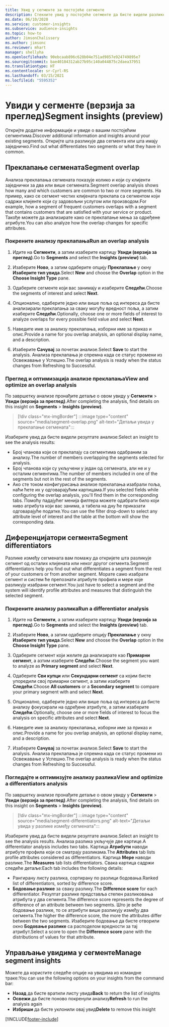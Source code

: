 ```yaml
---
title: Увид у сегменте за постојеће сегменте
description: Стекните увид у постојеће сегменте да бисте видели разлике и заједничке карактеристике.
ms.date: 06/10/2020
ms.service: customer-insights
ms.subservice: audience-insights
ms.topic: how-to
author: JimsonChalissery
ms.author: jimsonc
ms.reviewer: mhart
manager: shellyha
ms.openlocfilehash: 90ebcaab896c628b04e751ad9857e924749895e7
ms.sourcegitcommit: bae40184312ab27b95c140a044875c2daea37951
ms.translationtype: HT
ms.contentlocale: sr-Cyrl-RS
ms.lasthandoff: 03/15/2021
ms.locfileid: "5595352"
---
```

# <a name="segment-insights-preview"></a><span data-ttu-id="132a9-103">Увиди у сегменте (верзија за преглед)</span><span class="sxs-lookup"><span data-stu-id="132a9-103">Segment insights (preview)</span></span>

<span data-ttu-id="132a9-104">Откријте додатне информације и увиде о вашим постојећим сегментима.</span><span class="sxs-lookup"><span data-stu-id="132a9-104">Discover additional information and insights around your existing segments.</span></span> <span data-ttu-id="132a9-105">Откријте шта разликује два сегмента или шта имају заједничко.</span><span class="sxs-lookup"><span data-stu-id="132a9-105">Find out what differentiates two segments or what they have in common.</span></span>

## <a name="segment-overlap"></a><span data-ttu-id="132a9-106">Преклапање сегмената</span><span class="sxs-lookup"><span data-stu-id="132a9-106">Segment overlap</span></span>

<span data-ttu-id="132a9-107">Анализа преклапања сегмената показује колико и који су клијенти заједнички за два или више сегмената.</span><span class="sxs-lookup"><span data-stu-id="132a9-107">Segment overlap analysis shows how many and which customers are common to two or more segments.</span></span> <span data-ttu-id="132a9-108">На пример, како се сегмент честих клијената преклапа са сегментом који садржи клијенте који су задовољни услугом или производом.</span><span class="sxs-lookup"><span data-stu-id="132a9-108">For example, how a segment of frequent customers overlaps with a segment that contains customers that are satisfied with your service or product.</span></span>
<span data-ttu-id="132a9-109">Такође можете да анализирате како се преклапање мења за одређене атрибуте.</span><span class="sxs-lookup"><span data-stu-id="132a9-109">You can also analyze how the overlap changes for specific attributes.</span></span>

### <a name="run-an-overlap-analysis"></a><span data-ttu-id="132a9-110">Покрените анализу преклапања</span><span class="sxs-lookup"><span data-stu-id="132a9-110">Run an overlap analysis</span></span>

1. <span data-ttu-id="132a9-111">Идите на **Сегменти**, а затим изаберите картицу **Увиди (верзија за преглед)**.</span><span class="sxs-lookup"><span data-stu-id="132a9-111">Go to **Segments** and select the **Insights (preview)** tab.</span></span>

1. <span data-ttu-id="132a9-112">Изаберите **Ново**, а затим одаберите опцију **Преклапање** у окну **Изаберите тип увида**.</span><span class="sxs-lookup"><span data-stu-id="132a9-112">Select **New** and choose the **Overlap** option in the **Choose Insight Type** pane.</span></span>

1. <span data-ttu-id="132a9-113">Одаберите сегменте који вас занимају и изаберите **Следећи**.</span><span class="sxs-lookup"><span data-stu-id="132a9-113">Choose the segments of interest and select **Next**.</span></span>

1. <span data-ttu-id="132a9-114">Опционално, одаберите једно или више поља од интереса да бисте анализирали преклапања за сваку могућу вредност поља, а затим изаберите **Следећи**.</span><span class="sxs-lookup"><span data-stu-id="132a9-114">Optionally, choose one or more fields of interest to analyze overlaps for every possible field value and select **Next**.</span></span>

1. <span data-ttu-id="132a9-115">Наведите име за анализу преклапања, изборни име за приказ и опис.</span><span class="sxs-lookup"><span data-stu-id="132a9-115">Provide a name for you overlap analysis, an optional display name, and a description.</span></span>

1. <span data-ttu-id="132a9-116">Изаберите **Сачувај** за почетак анализе.</span><span class="sxs-lookup"><span data-stu-id="132a9-116">Select **Save** to start the analysis.</span></span> <span data-ttu-id="132a9-117">Анализа преклапања је спремна када се статус промени из Освежавање у Успешно.</span><span class="sxs-lookup"><span data-stu-id="132a9-117">The overlap analysis is ready when the status changes from Refreshing to Successful.</span></span>

### <a name="view-and-optimize-an-overlap-analysis"></a><span data-ttu-id="132a9-118">Преглед и оптимизација анализе преклапања</span><span class="sxs-lookup"><span data-stu-id="132a9-118">View and optimize an overlap analysis</span></span>

<span data-ttu-id="132a9-119">По завршетку анализе пронађите детаље о овом увиду у **Сегменти** > **Увиди (верзија за преглед)**.</span><span class="sxs-lookup"><span data-stu-id="132a9-119">After completing the analysis, find details on this insight on **Segments** > **Insights (preview)**.</span></span>

> [!div class="mx-imgBorder"]
> :::image type="content" source="media/segment-overlap.png" alt-text="Детаљи увида у преклапање сегмената":::

<span data-ttu-id="132a9-121">Изаберите увид да бисте видели резултате анализе:</span><span class="sxs-lookup"><span data-stu-id="132a9-121">Select an insight to see the analysis results:</span></span>

- <span data-ttu-id="132a9-122">Број чланова који се преклапају са сегментима одабраним за анализу.</span><span class="sxs-lookup"><span data-stu-id="132a9-122">The number of members overlapping the segments selected for analysis.</span></span>
- <span data-ttu-id="132a9-123">Број чланова који су укључени у један од сегмената, али не и у осталим сегментима.</span><span class="sxs-lookup"><span data-stu-id="132a9-123">The number of members included in one of the segments but not in the rest of the segments.</span></span>
- <span data-ttu-id="132a9-124">Ако сте током конфигурисања анализе преклапања изабрали поља, наћи ћете их у одговарајућим картицама.</span><span class="sxs-lookup"><span data-stu-id="132a9-124">If you selected fields while configuring the overlap analysis, you'll find them in the corresponding tabs.</span></span> <span data-ttu-id="132a9-125">Помоћу падајућег менија филтера можете одабрати било који ниво атрибута који вас занима, а табела на дну ће приказати одговарајуће податке.</span><span class="sxs-lookup"><span data-stu-id="132a9-125">You can use the filter drop-down to select any attribute level of interest and the table at the bottom will show the corresponding data.</span></span>

## <a name="segment-differentiators"></a><span data-ttu-id="132a9-126">Диференцијатори сегмента</span><span class="sxs-lookup"><span data-stu-id="132a9-126">Segment differentiators</span></span>

<span data-ttu-id="132a9-127">Разлике између сегмената вам помажу да откријете шта разликује сегмент од осталих клијената или неког другог сегмента.</span><span class="sxs-lookup"><span data-stu-id="132a9-127">Segment differentiators help you find out what differentiates a segment from the rest of your customers or from another segment.</span></span> <span data-ttu-id="132a9-128">Морате само изабрати сегмент и систем ће препознати атрибуте профила и мере које разликују изабрани сегмент.</span><span class="sxs-lookup"><span data-stu-id="132a9-128">You just have to select a segment and the system will identify profile attributes and measures that distinguish the selected segment.</span></span>

### <a name="run-a-differentiator-analysis"></a><span data-ttu-id="132a9-129">Покрените анализу разлика</span><span class="sxs-lookup"><span data-stu-id="132a9-129">Run a differentiator analysis</span></span>

1. <span data-ttu-id="132a9-130">Идите на **Сегменти**, а затим изаберите картицу **Увиди (верзија за преглед)**.</span><span class="sxs-lookup"><span data-stu-id="132a9-130">Go to **Segments** and select the **Insights (preview)** tab.</span></span>

1. <span data-ttu-id="132a9-131">Изаберите **Ново**, а затим одаберите опцију **Преклапање** у окну **Изаберите тип увида**.</span><span class="sxs-lookup"><span data-stu-id="132a9-131">Select **New** and choose the **Overlap** option in the **Choose Insight Type** pane.</span></span>

1. <span data-ttu-id="132a9-132">Одаберите сегмент који желите да анализирате као **Примарни сегмент**, а азтим изаберите **Следећи**.</span><span class="sxs-lookup"><span data-stu-id="132a9-132">Choose the segment you want to analyze as **Primary segment** and select **Next**.</span></span>

1. <span data-ttu-id="132a9-133">Одаберите **Сви купци** или **Секундарни сегмент** са којим бисте упоредили свој примарни сегмент, а затим изаберите **Следећи**.</span><span class="sxs-lookup"><span data-stu-id="132a9-133">Choose **All customers** or a **Secondary segment** to compare your primary segment with and select **Next**.</span></span>

1. <span data-ttu-id="132a9-134">Опционално, одаберите једно или више поља од интереса да бисте анализу фокусирали на одређене атрибуте, а затим изаберите **Следећи**.</span><span class="sxs-lookup"><span data-stu-id="132a9-134">Optionally, choose one or more fields of interest to focus the analysis on specific attributes and select **Next**.</span></span>

1. <span data-ttu-id="132a9-135">Наведите име за анализу преклапања, изборни име за приказ и опис.</span><span class="sxs-lookup"><span data-stu-id="132a9-135">Provide a name for you overlap analysis, an optional display name, and a description.</span></span>

1. <span data-ttu-id="132a9-136">Изаберите **Сачувај** за почетак анализе.</span><span class="sxs-lookup"><span data-stu-id="132a9-136">Select **Save** to start the analysis.</span></span> <span data-ttu-id="132a9-137">Анализа преклапања је спремна када се статус промени из Освежавање у Успешно.</span><span class="sxs-lookup"><span data-stu-id="132a9-137">The overlap analysis is ready when the status changes from Refreshing to Successful.</span></span>

### <a name="view-and-optimize-a-differentiators-analysis"></a><span data-ttu-id="132a9-138">Погледајте и оптимизујте анализу разлика</span><span class="sxs-lookup"><span data-stu-id="132a9-138">View and optimize a differentiators analysis</span></span>

<span data-ttu-id="132a9-139">По завршетку анализе пронађите детаље о овом увиду у **Сегменти** > **Увиди (верзија за преглед)**.</span><span class="sxs-lookup"><span data-stu-id="132a9-139">After completing the analysis, find details on this insight on **Segments** > **Insights (preview)**.</span></span>

> [!div class="mx-imgBorder"]
> :::image type="content" source="media/segment-differentiators.png" alt-text="Детаљи увида у разлике између сегмената":::

<span data-ttu-id="132a9-141">Изаберите увид да бисте видели резултате анализе.</span><span class="sxs-lookup"><span data-stu-id="132a9-141">Select an insight to see the analysis results.</span></span> <span data-ttu-id="132a9-142">Анализа разлика укључује две картице.</span><span class="sxs-lookup"><span data-stu-id="132a9-142">A differentiator analysis includes two tabs.</span></span> <span data-ttu-id="132a9-143">Картица **Атрибути** наводи атрибуте профила који се сматрају разликама.</span><span class="sxs-lookup"><span data-stu-id="132a9-143">The **Attributes** tab lists profile attributes considered as differentiators.</span></span> <span data-ttu-id="132a9-144">Картица **Мере** наводи разлике.</span><span class="sxs-lookup"><span data-stu-id="132a9-144">The **Measures** tab lists differentiators.</span></span> <span data-ttu-id="132a9-145">Свака картица садржи следеће детаље:</span><span class="sxs-lookup"><span data-stu-id="132a9-145">Each tab includes the following details:</span></span>

- <span data-ttu-id="132a9-146">Рангирану листу разлика, сортирану по разлици бодовања.</span><span class="sxs-lookup"><span data-stu-id="132a9-146">Ranked list of differentiators, sorted by difference score.</span></span>
- <span data-ttu-id="132a9-147">**Бодовање разлике** за сваку разлику.</span><span class="sxs-lookup"><span data-stu-id="132a9-147">The **Difference score** for each differentiator.</span></span> <span data-ttu-id="132a9-148">Резултат разлике представља степен разликовања атрибута у два сегмента.</span><span class="sxs-lookup"><span data-stu-id="132a9-148">The difference score represents the degree of difference of an attribute between two segments.</span></span> <span data-ttu-id="132a9-149">Што је веће бодовање разлике, то се атрибути више разликују између два сегмента.</span><span class="sxs-lookup"><span data-stu-id="132a9-149">The higher the difference score, the more the attributes differ between the two segments.</span></span> <span data-ttu-id="132a9-150">Изаберите бодовање да бисте отворили окно **Бодовање разлике** са расподелом вредности за тај атрибут.</span><span class="sxs-lookup"><span data-stu-id="132a9-150">Select a score to open the **Difference score** pane with the distributions of values for that attribute.</span></span>

## <a name="manage-segment-insights"></a><span data-ttu-id="132a9-151">Управљање увидима у сегменте</span><span class="sxs-lookup"><span data-stu-id="132a9-151">Manage segment insights</span></span>

<span data-ttu-id="132a9-152">Можете да користите следеће опције на увидима из командне траке:</span><span class="sxs-lookup"><span data-stu-id="132a9-152">You can use the following options on your insights from the command bar:</span></span>

- <span data-ttu-id="132a9-153">**Назад** да бисте вратили листу увида</span><span class="sxs-lookup"><span data-stu-id="132a9-153">**Back** to return the list of insights</span></span>
- <span data-ttu-id="132a9-154">**Освежи** да бисте поново покренули анализу</span><span class="sxs-lookup"><span data-stu-id="132a9-154">**Refresh** to run the analysis again</span></span>
- <span data-ttu-id="132a9-155">**Избриши** да бисте уклонили овај увид</span><span class="sxs-lookup"><span data-stu-id="132a9-155">**Delete** to remove this insight</span></span>


[!INCLUDE[footer-include](../includes/footer-banner.md)]